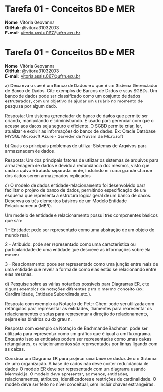 # Tarefa 01 - Conceitos BD e MER

**Nome:** Vitória Geovanna  
**GitHub:** @vitoria31032003  
**E-mail:** vitoria.assis.067@ufrn.edu.br

# Tarefa 01 - Conceitos BD e MER

**Nome:** Vitória Geovanna  
**GitHub:** @vitoria31032003  
**E-mail:** vitoria.assis.067@ufrn.edu.br

a) Descreva o que é um Banco de Dados e o que é um Sistema Gerenciador de Banco de Dados. Cite exemplos de Bancos de Dados e seus SGBDs.
Um banco de dados pode ser classificado como um conjunto de dados estruturados, com um objetivo de ajudar um usuário no momento de pesquisa por algum dado. 

Resposta: Um sistema gerenciador de banco de dados que permite ser criando, manipulando e administrando. É usado para gerenciar com que o acesso aos dados seja seguro e eficiente. O SGBD permite criar, ler, atualizar e excluir as informações do banco de dados.
Ex:
Oracle Database
MYSQL
Microsoft Azure - Servidor da Nuvem da Microsoft

b) Quais os principais problemas de utilizar Sistemas de Arquivos para armazenagem de dados.

Resposta: Um dos principais fatores de utilizar os sistemas de arquivos para armazenagem de dados é devido à redundância dos mesmos, visto que cada arquivo é tratado separadamente, incluindo em uma grande chance dos dados serem armazenados replicados.

c) O modelo de dados entidade-relacionamento foi desenvolvido para facilitar o projeto de banco de dados, permitindo especificação de um esquema que representa a estrutura lógica geral de um banco de dados. Descreva os três elementos básicos de um Modelo Entidade Relacionamento (MER). 

Um modelo de entidade e relacionamento possui três componentes básicos que são:

1 - Entidade: pode ser representado como uma abstração de um objeto do mundo real.

2 - Atribuído: pode ser representado como uma característica ou particularidade de uma entidade que descreve as informações sobre ela mesma.

3 - Relacionamento: pode ser representado como uma junção entre mais de uma entidade que revela a forma de como elas estão se relacionando entre elas mesmas.

d) Pesquise sobre as várias notações possíveis para Diagramas ER, cite alguns exemplos de notações diferentes para o mesmo conceito (ex: Cardinalidade, Entidade Subordinada,etc.).

Resposta com exemplo da Notação de Peter Chen: pode ser utilizada com retângulos para representar as entidades, diamentes para representar os relacionamentos e setas para representar a direção do relacionamento, sejam eles binários ou do grau n.

Resposta com exemplo da Notação de Bachmande Bachman: pode ser utilizada para representar como um gráfico que é igual a um fluxograma. Enquanto isso as entidades podem ser representadas como umas caixas retangulares, os relacionamentos são representados por linhas ligando com as caixas.

Construa um Diagrama ER para projetar uma base de dados de um Sistema  de uma organização. A base de dados não deve conter redundância de dados. O modelo ER deve ser representado com um diagrama usando Mermaid.js. O modelo deve apresentar, ao menos, entidades, relacionamentos, atributos, identificadores e restrições de cardinalidade. O modelo deve ser feito no nível conceitual, sem incluir chaves estrangeiras.
